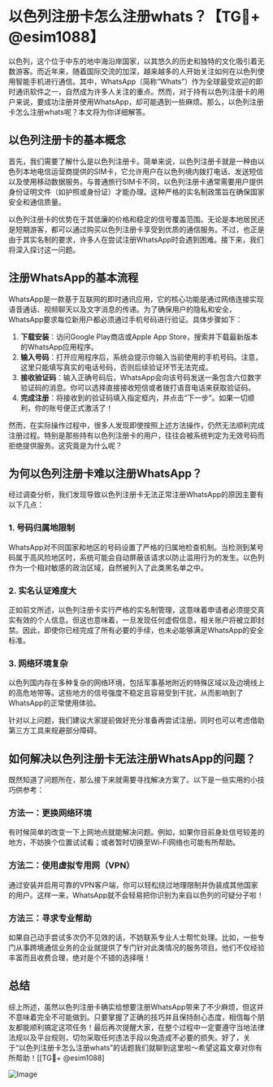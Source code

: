 # 以色列注册卡怎么注册whats？【TG💪+ @esim1088】

以色列，这个位于中东的地中海沿岸国家，以其悠久的历史和独特的文化吸引着无数游客。而近年来，随着国际交流的加深，越来越多的人开始关注如何在以色列使用智能手机进行通信。其中，WhatsApp（简称“Whats”）作为全球最受欢迎的即时通讯软件之一，自然成为许多人关注的重点。然而，对于持有以色列注册卡的用户来说，要成功注册并使用WhatsApp，却可能遇到一些麻烦。那么，以色列注册卡怎么注册whats呢？本文将为你详细解答。

## 以色列注册卡的基本概念

首先，我们需要了解什么是以色列注册卡。简单来说，以色列注册卡就是一种由以色列本地电信运营商提供的SIM卡，它允许用户在以色列境内拨打电话、发送短信以及使用移动数据服务。与普通旅行SIM卡不同，以色列注册卡通常需要用户提供身份证明文件（如护照或身份证）才能办理。这种严格的实名制政策旨在确保国家安全和通信质量。

以色列注册卡的优势在于其低廉的价格和稳定的信号覆盖范围。无论是本地居民还是短期游客，都可以通过购买以色列注册卡享受到优质的通信服务。不过，也正是由于其实名制的要求，许多人在尝试注册WhatsApp时会遇到困难。接下来，我们将深入探讨这一问题。

## 注册WhatsApp的基本流程

WhatsApp是一款基于互联网的即时通讯应用，它的核心功能是通过网络连接实现语音通话、视频聊天以及文字消息的传递。为了确保用户的隐私和安全，WhatsApp要求每位新用户都必须通过手机号码进行验证。具体步骤如下：

1. **下载安装**：访问Google Play商店或Apple App Store，搜索并下载最新版本的WhatsApp应用程序。
2. **输入号码**：打开应用程序后，系统会提示你输入当前使用的手机号码。注意，这里只能填写真实的电话号码，否则后续验证环节无法完成。
3. **接收验证码**：输入正确号码后，WhatsApp会向该号码发送一条包含六位数字验证码的消息。你可以选择直接接收短信或者拨打语音电话来获取验证码。
4. **完成注册**：将接收到的验证码填入指定框内，并点击“下一步”。如果一切顺利，你的账号便正式激活了！

然而，在实际操作过程中，很多人发现即使按照上述方法操作，仍然无法顺利完成注册过程。特别是那些持有以色列注册卡的用户，往往会被系统判定为无效号码而拒绝提供服务。这究竟是为什么呢？

## 为何以色列注册卡难以注册WhatsApp？

经过调查分析，我们发现导致以色列注册卡无法正常注册WhatsApp的原因主要有以下几点：

### 1. 号码归属地限制

WhatsApp对不同国家和地区的号码设置了严格的归属地检查机制。当检测到某号码属于高风险地区时，系统可能会自动屏蔽该请求以防止滥用行为的发生。以色列作为一个相对敏感的政治区域，自然被列入了此类黑名单之中。

### 2. 实名认证难度大

正如前文所述，以色列注册卡实行严格的实名制管理，这意味着申请者必须提交真实有效的个人信息。但这也意味着，一旦发现任何虚假信息，相关账户将被立即封禁。因此，即使你已经完成了所有必要的手续，也未必能够满足WhatsApp的安全标准。

### 3. 网络环境复杂

以色列国内存在多种复杂的网络环境，包括军事基地附近的特殊区域以及边境线上的高危地带等。这些地方的信号强度不稳定且容易受到干扰，从而影响到了WhatsApp的正常使用体验。

针对以上问题，我们建议大家提前做好充分准备再尝试注册。同时也可以考虑借助第三方工具来规避部分障碍。

## 如何解决以色列注册卡无法注册WhatsApp的问题？

既然知道了问题所在，那么接下来就需要寻找解决方案了。以下是一些实用的小技巧供参考：

### 方法一：更换网络环境

有时候简单的改变一下上网地点就能解决问题。例如，如果你目前身处信号较差的地方，不妨换个位置试试看；或者暂时切换至Wi-Fi网络也可能有所帮助。

### 方法二：使用虚拟专用网（VPN）

通过安装并启用可靠的VPN客户端，你可以轻松绕过地理限制并伪装成其他国家的用户。这样一来，WhatsApp就不会轻易把你识别为来自以色列的可疑分子啦！

### 方法三：寻求专业帮助

如果自己动手尝试多次仍不见效的话，不妨联系专业人士帮忙处理。比如，一些专门从事跨境通信业务的企业就提供了专门针对此类情况的服务项目。他们不仅经验丰富而且收费合理，绝对是个不错的选择哦！

## 总结

综上所述，虽然以色列注册卡确实给想要注册WhatsApp带来了不少麻烦，但这并不意味着完全不可能做到。只要掌握了正确的技巧并且保持耐心态度，相信每个朋友都能顺利搞定这项任务！最后再次提醒大家，在整个过程中一定要遵守当地法律法规以及平台规则，切勿采取任何违法手段以免造成不必要的损失。好了，关于“以色列注册卡怎么注册whats”的话题我们就聊到这里啦～希望这篇文章对你有所帮助！[[TG💪+ @esim1088]

![Image](https://i.postimg.cc/4NQfJmqS/Snipaste-2025-05-13-00-14-12.png)